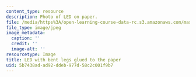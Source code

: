 ```yaml
---
content_type: resource
description: Photo of LED on paper.
file: /media/https%3A/open-learning-course-data-rc.s3.amazonaws.com/mas-714j-technologies-for-creative-learning-fall-2009/5b7438adad92ddeb977d58c2c001f9b7_Image6.jpg
file_type: image/jpeg
image_metadata:
  caption: ''
  credit: ''
  image-alt: ''
resourcetype: Image
title: LED with bent legs glued to the paper
uid: 5b7438ad-ad92-ddeb-977d-58c2c001f9b7
---
```

